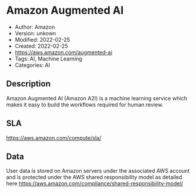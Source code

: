 # Amazon Augmented AI

* Author: Amazon
* Version: unkown
* Modified: 2022-02-25
* Created: 2022-02-25
* <https://aws.amazon.com/augmented-ai>
* Tags: AI, Machine Learning
* Categories: AI

## Description

Amazon Augmented AI (Amazon A2I) is a machine learning service which makes it easy to build the workflows required for human review.

## SLA

https://aws.amazon.com/compute/sla/

## Data

User data is stored on Amazon servers under the associated AWS account and is protected under the AWS shared responsibility model as detailed here https://aws.amazon.com/compliance/shared-responsibility-model/
